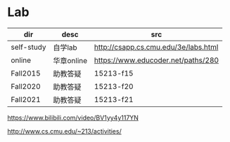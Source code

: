 # Lab

| dir | desc | src |
| - | - | - |
| self-study | 自学lab | <http://csapp.cs.cmu.edu/3e/labs.html> |
| online | 华章online | <https://www.educoder.net/paths/280> |
| Fall2015 | 助教答疑 | 15213-f15 |
| Fall2020 | 助教答疑 | 15213-f20 |
| Fall2021 | 助教答疑 | 15213-f21 |

<https://www.bilibili.com/video/BV1yy4y117YN>

<http://www.cs.cmu.edu/~213/activities/>